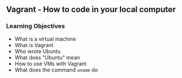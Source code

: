 ## Vagrant - How to code in your local computer

### Learning Objectives

- What is a virtual machine
- What is Vagrant 
- Who wrote Ubuntu
- What does "Ubuntu" mean
- How to use VMs with Vagrant
- What does the command `uname` do

